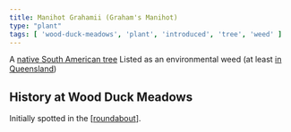 ```yaml
---
title: Manihot Grahamii (Graham's Manihot)
type: "plant"
tags: [ 'wood-duck-meadows', 'plant', 'introduced', 'tree', 'weed' ]
---
```




A [native South American tree](https://en.wikipedia.org/wiki/Manihot_grahamii)
Listed as an environmental weed (at least [in Queensland](https://apps.des.qld.gov.au/species-search/details/?id=6732))

## History at Wood Duck Meadows

Initially spotted in the [[roundabout]]. 

[//begin]: # "Autogenerated link references for markdown compatibility"
[roundabout]: ../roundabout "Roundabout"
[//end]: # "Autogenerated link references"